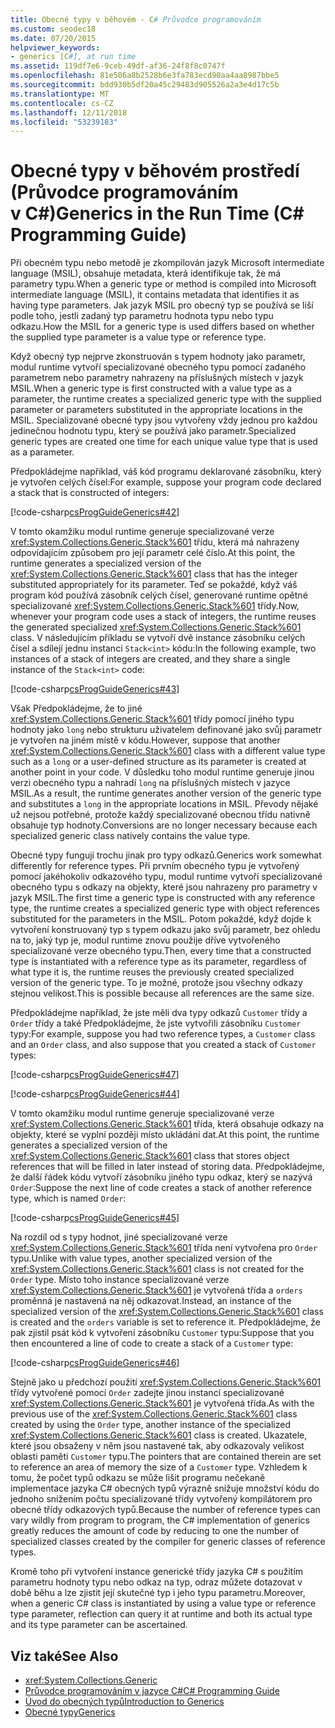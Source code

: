 ```yaml
---
title: Obecné typy v běhovém - C# Průvodce programováním
ms.custom: seodec18
ms.date: 07/20/2015
helpviewer_keywords:
- generics [C#], at run time
ms.assetid: 119df7e6-9ceb-49df-af36-24f8f8c0747f
ms.openlocfilehash: 81e506a8b2528b6e3fa783ecd90aa4aa8987bbe5
ms.sourcegitcommit: bdd930b5df20a45c29483d905526a2a3e4d17c5b
ms.translationtype: MT
ms.contentlocale: cs-CZ
ms.lasthandoff: 12/11/2018
ms.locfileid: "53239183"
---
```

# <a name="generics-in-the-run-time-c-programming-guide"></a><span data-ttu-id="aa080-102">Obecné typy v běhovém prostředí (Průvodce programováním v C#)</span><span class="sxs-lookup"><span data-stu-id="aa080-102">Generics in the Run Time (C# Programming Guide)</span></span>
<span data-ttu-id="aa080-103">Při obecném typu nebo metodě je zkompilován jazyk Microsoft intermediate language (MSIL), obsahuje metadata, která identifikuje tak, že má parametry typu.</span><span class="sxs-lookup"><span data-stu-id="aa080-103">When a generic type or method is compiled into Microsoft intermediate language (MSIL), it contains metadata that identifies it as having type parameters.</span></span> <span data-ttu-id="aa080-104">Jak jazyk MSIL pro obecný typ se používá se liší podle toho, jestli zadaný typ parametru hodnota typu nebo typu odkazu.</span><span class="sxs-lookup"><span data-stu-id="aa080-104">How the MSIL for a generic type is used differs based on whether the supplied type parameter is a value type or reference type.</span></span>  
  
 <span data-ttu-id="aa080-105">Když obecný typ nejprve zkonstruován s typem hodnoty jako parametr, modul runtime vytvoří specializované obecného typu pomocí zadaného parametrem nebo parametry nahrazeny na příslušných místech v jazyk MSIL.</span><span class="sxs-lookup"><span data-stu-id="aa080-105">When a generic type is first constructed with a value type as a parameter, the runtime creates a specialized generic type with the supplied parameter or parameters substituted in the appropriate locations in the MSIL.</span></span> <span data-ttu-id="aa080-106">Specializované obecné typy jsou vytvořeny vždy jednou pro každou jedinečnou hodnotu typu, který se používá jako parametr.</span><span class="sxs-lookup"><span data-stu-id="aa080-106">Specialized generic types are created one time for each unique value type that is used as a parameter.</span></span>  
  
 <span data-ttu-id="aa080-107">Předpokládejme například, váš kód programu deklarované zásobníku, který je vytvořen celých čísel:</span><span class="sxs-lookup"><span data-stu-id="aa080-107">For example, suppose your program code declared a stack that is constructed of integers:</span></span>  
  
 [!code-csharp[csProgGuideGenerics#42](../../../csharp/programming-guide/generics/codesnippet/CSharp/generics-in-the-run-time_1.cs)]  
  
 <span data-ttu-id="aa080-108">V tomto okamžiku modul runtime generuje specializované verze <xref:System.Collections.Generic.Stack%601> třídu, která má nahrazeny odpovídajícím způsobem pro její parametr celé číslo.</span><span class="sxs-lookup"><span data-stu-id="aa080-108">At this point, the runtime generates a specialized version of the <xref:System.Collections.Generic.Stack%601> class that has the integer substituted appropriately for its parameter.</span></span> <span data-ttu-id="aa080-109">Teď se pokaždé, když váš program kód používá zásobník celých čísel, generované runtime opětné specializované <xref:System.Collections.Generic.Stack%601> třídy.</span><span class="sxs-lookup"><span data-stu-id="aa080-109">Now, whenever your program code uses a stack of integers, the runtime reuses the generated specialized <xref:System.Collections.Generic.Stack%601> class.</span></span> <span data-ttu-id="aa080-110">V následujícím příkladu se vytvoří dvě instance zásobníku celých čísel a sdílejí jednu instanci `Stack<int>` kódu:</span><span class="sxs-lookup"><span data-stu-id="aa080-110">In the following example, two instances of a stack of integers are created, and they share a single instance of the `Stack<int>` code:</span></span>  
  
 [!code-csharp[csProgGuideGenerics#43](../../../csharp/programming-guide/generics/codesnippet/CSharp/generics-in-the-run-time_2.cs)]  
  
 <span data-ttu-id="aa080-111">Však Předpokládejme, že to jiné <xref:System.Collections.Generic.Stack%601> třídy pomocí jiného typu hodnoty jako `long` nebo strukturu uživatelem definované jako svůj parametr je vytvořen na jiném místě v kódu.</span><span class="sxs-lookup"><span data-stu-id="aa080-111">However, suppose that another <xref:System.Collections.Generic.Stack%601> class with a different value type such as a `long` or a user-defined structure as its parameter is created at another point in your code.</span></span> <span data-ttu-id="aa080-112">V důsledku toho modul runtime generuje jinou verzi obecného typu a nahradí `long` na příslušných místech v jazyce MSIL.</span><span class="sxs-lookup"><span data-stu-id="aa080-112">As a result, the runtime generates another version of the generic type and substitutes a `long` in the appropriate locations in MSIL.</span></span> <span data-ttu-id="aa080-113">Převody nějaké už nejsou potřebné, protože každý specializované obecnou třídu nativně obsahuje typ hodnoty.</span><span class="sxs-lookup"><span data-stu-id="aa080-113">Conversions are no longer necessary because each specialized generic class natively contains the value type.</span></span>  
  
 <span data-ttu-id="aa080-114">Obecné typy fungují trochu jinak pro typy odkazů.</span><span class="sxs-lookup"><span data-stu-id="aa080-114">Generics work somewhat differently for reference types.</span></span> <span data-ttu-id="aa080-115">Při prvním obecného typu je vytvořený pomocí jakéhokoliv odkazového typu, modul runtime vytvoří specializované obecného typu s odkazy na objekty, které jsou nahrazeny pro parametry v jazyk MSIL.</span><span class="sxs-lookup"><span data-stu-id="aa080-115">The first time a generic type is constructed with any reference type, the runtime creates a specialized generic type with object references substituted for the parameters in the MSIL.</span></span> <span data-ttu-id="aa080-116">Potom pokaždé, když dojde k vytvoření konstruovaný typ s typem odkazu jako svůj parametr, bez ohledu na to, jaký typ je, modul runtime znovu použije dříve vytvořeného specializované verze obecného typu.</span><span class="sxs-lookup"><span data-stu-id="aa080-116">Then, every time that a constructed type is instantiated with a reference type as its parameter, regardless of what type it is, the runtime reuses the previously created specialized version of the generic type.</span></span> <span data-ttu-id="aa080-117">To je možné, protože jsou všechny odkazy stejnou velikost.</span><span class="sxs-lookup"><span data-stu-id="aa080-117">This is possible because all references are the same size.</span></span>  
  
 <span data-ttu-id="aa080-118">Předpokládejme například, že jste měli dva typy odkazů `Customer` třídy a `Order` třídy a také Předpokládejme, že jste vytvořili zásobníku `Customer` typy:</span><span class="sxs-lookup"><span data-stu-id="aa080-118">For example, suppose you had two reference types, a `Customer` class and an `Order` class, and also suppose that you created a stack of `Customer` types:</span></span>  
  
 [!code-csharp[csProgGuideGenerics#47](../../../csharp/programming-guide/generics/codesnippet/CSharp/generics-in-the-run-time_3.cs)]  
  
 [!code-csharp[csProgGuideGenerics#44](../../../csharp/programming-guide/generics/codesnippet/CSharp/generics-in-the-run-time_4.cs)]  
  
 <span data-ttu-id="aa080-119">V tomto okamžiku modul runtime generuje specializované verze <xref:System.Collections.Generic.Stack%601> třída, která obsahuje odkazy na objekty, které se vyplní později místo ukládání dat.</span><span class="sxs-lookup"><span data-stu-id="aa080-119">At this point, the runtime generates a specialized version of the <xref:System.Collections.Generic.Stack%601> class that stores object references that will be filled in later instead of storing data.</span></span> <span data-ttu-id="aa080-120">Předpokládejme, že další řádek kódu vytvoří zásobníku jiného typu odkaz, který se nazývá `Order`:</span><span class="sxs-lookup"><span data-stu-id="aa080-120">Suppose the next line of code creates a stack of another reference type, which is named `Order`:</span></span>  
  
 [!code-csharp[csProgGuideGenerics#45](../../../csharp/programming-guide/generics/codesnippet/CSharp/generics-in-the-run-time_5.cs)]  
  
 <span data-ttu-id="aa080-121">Na rozdíl od s typy hodnot, jiné specializované verze <xref:System.Collections.Generic.Stack%601> třída není vytvořena pro `Order` typu.</span><span class="sxs-lookup"><span data-stu-id="aa080-121">Unlike with value types, another specialized version of the <xref:System.Collections.Generic.Stack%601> class is not created for the `Order` type.</span></span> <span data-ttu-id="aa080-122">Místo toho instance specializované verze <xref:System.Collections.Generic.Stack%601> je vytvořená třída a `orders` proměnná je nastavená na něj odkazovat.</span><span class="sxs-lookup"><span data-stu-id="aa080-122">Instead, an instance of the specialized version of the <xref:System.Collections.Generic.Stack%601> class is created and the `orders` variable is set to reference it.</span></span> <span data-ttu-id="aa080-123">Předpokládejme, že pak zjistil psát kód k vytvoření zásobníku `Customer` typu:</span><span class="sxs-lookup"><span data-stu-id="aa080-123">Suppose that you then encountered a line of code to create a stack of a `Customer` type:</span></span>  
  
 [!code-csharp[csProgGuideGenerics#46](../../../csharp/programming-guide/generics/codesnippet/CSharp/generics-in-the-run-time_6.cs)]  
  
 <span data-ttu-id="aa080-124">Stejně jako u předchozí použití <xref:System.Collections.Generic.Stack%601> třídy vytvořené pomocí `Order` zadejte jinou instancí specializované <xref:System.Collections.Generic.Stack%601> je vytvořená třída.</span><span class="sxs-lookup"><span data-stu-id="aa080-124">As with the previous use of the <xref:System.Collections.Generic.Stack%601> class created by using the `Order` type, another instance of the specialized <xref:System.Collections.Generic.Stack%601> class is created.</span></span> <span data-ttu-id="aa080-125">Ukazatele, které jsou obsaženy v něm jsou nastavené tak, aby odkazovaly velikost oblasti paměti `Customer` typu.</span><span class="sxs-lookup"><span data-stu-id="aa080-125">The pointers that are contained therein are set to reference an area of memory the size of a `Customer` type.</span></span> <span data-ttu-id="aa080-126">Vzhledem k tomu, že počet typů odkazu se může lišit programu nečekaně implementace jazyka C# obecných typů výrazně snižuje množství kódu do jednoho snížením počtu specializované třídy vytvořený kompilátorem pro obecné třídy odkazových typů.</span><span class="sxs-lookup"><span data-stu-id="aa080-126">Because the number of reference types can vary wildly from program to program, the C# implementation of generics greatly reduces the amount of code by reducing to one the number of specialized classes created by the compiler for generic classes of reference types.</span></span>  
  
 <span data-ttu-id="aa080-127">Kromě toho při vytvoření instance generické třídy jazyka C# s použitím parametru hodnoty typu nebo odkaz na typ, odraz můžete dotazovat v době běhu a lze zjistit její skutečné typ i jeho typu parametru.</span><span class="sxs-lookup"><span data-stu-id="aa080-127">Moreover, when a generic C# class is instantiated by using a value type or reference type parameter, reflection can query it at runtime and both its actual type and its type parameter can be ascertained.</span></span>  
  
## <a name="see-also"></a><span data-ttu-id="aa080-128">Viz také</span><span class="sxs-lookup"><span data-stu-id="aa080-128">See Also</span></span>

- <xref:System.Collections.Generic>  
- [<span data-ttu-id="aa080-129">Průvodce programováním v jazyce C#</span><span class="sxs-lookup"><span data-stu-id="aa080-129">C# Programming Guide</span></span>](../../../csharp/programming-guide/index.md)  
- [<span data-ttu-id="aa080-130">Úvod do obecných typů</span><span class="sxs-lookup"><span data-stu-id="aa080-130">Introduction to Generics</span></span>](../../../csharp/programming-guide/generics/introduction-to-generics.md)  
- [<span data-ttu-id="aa080-131">Obecné typy</span><span class="sxs-lookup"><span data-stu-id="aa080-131">Generics</span></span>](~/docs/standard/generics/index.md)
